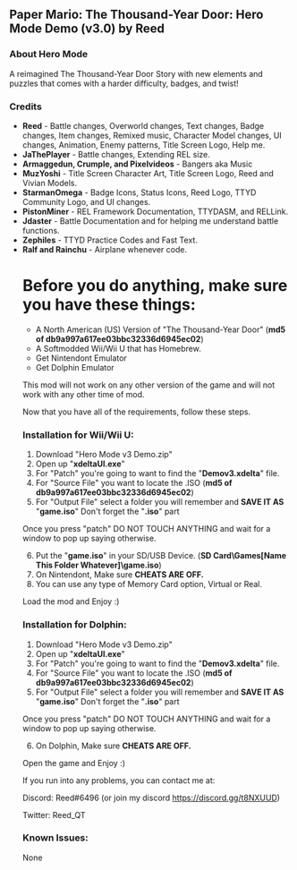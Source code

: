 <h2><b>Paper Mario: The Thousand-Year Door: Hero Mode Demo (v3.0) by Reed</b></font></h2>

<h3><b>About Hero Mode</b></h3>

A reimagined The Thousand-Year Door Story with new elements and puzzles that
comes with a harder difficulty, badges, and twist!

<h3><b>Credits</b></h2>

<ul><li><b>Reed</b> - Battle changes, Overworld changes, Text changes, Badge changes, Item changes, Remixed music, Character Model changes, UI changes, Animation, Enemy patterns, Title Screen Logo, Help me.</li>
  
<li><b>JaThePlayer</b> - Battle changes, Extending REL size.</li>

<li><b>Armaggedun, Crumple, and Pixelvideos</b> - Bangers aka Music</li>
  
<li><b>MuzYoshi</b> - Title Screen Character Art, Title Screen Logo, Reed and Vivian Models.</li>

<li><b>StarmanOmega</b> - Badge Icons, Status Icons, Reed Logo, TTYD Community Logo, and UI changes.</li>

<li><b>PistonMiner</b> - REL Framework Documentation, TTYDASM, and RELLink.</li>

<li><b>Jdaster</b> - Battle Documentation and for helping me understand battle functions.</li>

<li><b>Zephiles</b> - TTYD Practice Codes and Fast Text.</li>

<li><b>Ralf and Rainchu</b> - Airplane whenever code.</li>


<h1>Before you do anything, make sure you have these things:</h1>

- A North American (US) Version of "The Thousand-Year Door" (<b>md5 of db9a997a617ee03bbc32336d6945ec02</b>)
- A Softmodded Wii/Wii U that has Homebrew.
- Get Nintendont Emulator
- Get Dolphin Emulator


This mod will not work on any other version of the game and will not
work with any other time of mod.

Now that you have all of the requirements, follow these steps.

<b><h3>Installation for Wii/Wii U:</h3></b>

1. Download "Hero Mode v3 Demo.zip"
2. Open up "<b>xdeltaUI.exe</b>"
3. For "Patch" you're going to want to find the "<b>Demov3.xdelta</b>" file.
4. For "Source File" you want to locate the .ISO (<b>md5 of db9a997a617ee03bbc32336d6945ec02</b>)
5. For "Output File" select a folder you will remember and <b>SAVE IT AS</b> "<b>game.iso</b>" Don't forget the "<b>.iso</b>" part

Once you press "patch" DO NOT TOUCH ANYTHING and wait for a window to pop up saying otherwise.

6. Put the "<b>game.iso</b>" in your SD/USB Device. (<b>SD Card\Games\[<b>Name This Folder Whatever</b>]\game.iso</b>) 
7. On Nintendont, Make sure <b>CHEATS ARE OFF.</b>
9. You can use any type of Memory Card option, Virtual or Real.

Load the mod and Enjoy :)

<b><h3>Installation for Dolphin:</h3></b>

1. Download "Hero Mode v3 Demo.zip"
2. Open up "<b>xdeltaUI.exe</b>"
3. For "Patch" you're going to want to find the "<b>Demov3.xdelta</b>" file.
4. For "Source File" you want to locate the .ISO (<b>md5 of db9a997a617ee03bbc32336d6945ec02</b>)
5. For "Output File" select a folder you will remember and <b>SAVE IT AS</b> "<b>game.iso</b>" Don't forget the "<b>.iso</b>" part

Once you press "patch" DO NOT TOUCH ANYTHING and wait for a window to pop up saying otherwise.

6. On Dolphin, Make sure <b>CHEATS ARE OFF.</b>

Open the game and Enjoy :)

If you run into any problems, you can contact me at:

Discord: Reed#6496 (or join my discord https://discord.gg/t8NXUUD)

Twitter: Reed_QT 

<h3><b>Known Issues:</h3></b>
None
